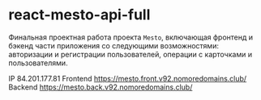 # react-mesto-api-full
Финальная проектная работа проекта `Mesto`, включающая фронтенд и бэкенд части приложения со следующими возможностями: авторизации и регистрации пользователей, операции с карточками и пользователями.
  
IP 84.201.177.81
Frontend https://mesto.front.v92.nomoredomains.club/
Backend https://mesto.back.v92.nomoredomains.club/